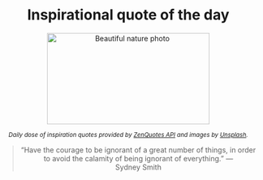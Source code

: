 
<div align="center">

# Inspirational quote of the day

<img src="./data/photo.jpeg" alt="Beautiful nature photo" width="320" height="180">

<sub><i>Daily dose of inspiration quotes provided by [ZenQuotes API](https://zenquotes.io/) and images by [Unsplash](https://unsplash.com/).</i></sub>


<blockquote>&ldquo;Have the courage to be ignorant of a great number of things, in order to avoid the calamity of being ignorant of everything.&rdquo; &mdash; <footer>Sydney Smith</footer></blockquote>

</div>

